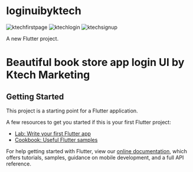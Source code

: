 # loginuibyktech

![ktechfirstpage](https://user-images.githubusercontent.com/54583829/182721308-badd6e39-de5e-4020-92ef-0b1454c14fbd.png) ![ktechlogin](https://user-images.githubusercontent.com/54583829/182721312-0cd60c5e-f057-44d3-a536-07fdb3fb89bb.PNG) ![ktechsignup](https://user-images.githubusercontent.com/54583829/182721316-bc4d8b4b-4ada-4f1a-a7d7-68f649f97539.PNG)

A new Flutter project.

# Beautiful book store app login UI by Ktech Marketing

## Getting Started

This project is a starting point for a Flutter application.

A few resources to get you started if this is your first Flutter project:

- [Lab: Write your first Flutter app](https://flutter.dev/docs/get-started/codelab)
- [Cookbook: Useful Flutter samples](https://flutter.dev/docs/cookbook)

For help getting started with Flutter, view our
[online documentation](https://flutter.dev/docs), which offers tutorials,
samples, guidance on mobile development, and a full API reference.
